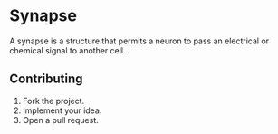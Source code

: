 # Synapse

A synapse is a structure that permits a neuron to pass an electrical or chemical
signal to another cell.

## Contributing

1. Fork the project.
2. Implement your idea.
3. Open a pull request.
